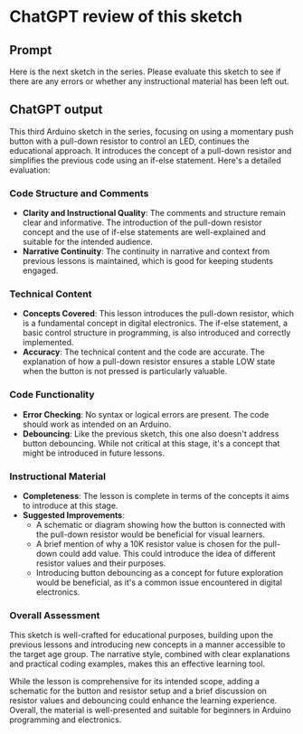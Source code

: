 # ChatGPT review of this sketch

## Prompt
Here is the next sketch in the series.  Please evaluate this sketch to see if there are any errors or whether any instructional material has been left out.

## ChatGPT output
This third Arduino sketch in the series, focusing on using a momentary push button with a pull-down resistor to control an LED, continues the educational approach. It introduces the concept of a pull-down resistor and simplifies the previous code using an if-else statement. Here's a detailed evaluation:

### Code Structure and Comments
- **Clarity and Instructional Quality**: The comments and structure remain clear and informative. The introduction of the pull-down resistor concept and the use of if-else statements are well-explained and suitable for the intended audience.
- **Narrative Continuity**: The continuity in narrative and context from previous lessons is maintained, which is good for keeping students engaged.

### Technical Content
- **Concepts Covered**: This lesson introduces the pull-down resistor, which is a fundamental concept in digital electronics. The if-else statement, a basic control structure in programming, is also introduced and correctly implemented.
- **Accuracy**: The technical content and the code are accurate. The explanation of how a pull-down resistor ensures a stable LOW state when the button is not pressed is particularly valuable.

### Code Functionality
- **Error Checking**: No syntax or logical errors are present. The code should work as intended on an Arduino.
- **Debouncing**: Like the previous sketch, this one also doesn't address button debouncing. While not critical at this stage, it's a concept that might be introduced in future lessons.

### Instructional Material
- **Completeness**: The lesson is complete in terms of the concepts it aims to introduce at this stage.
- **Suggested Improvements**:
  - A schematic or diagram showing how the button is connected with the pull-down resistor would be beneficial for visual learners.
  - A brief mention of why a 10K resistor value is chosen for the pull-down could add value. This could introduce the idea of different resistor values and their purposes.
  - Introducing button debouncing as a concept for future exploration would be beneficial, as it's a common issue encountered in digital electronics.

### Overall Assessment
This sketch is well-crafted for educational purposes, building upon the previous lessons and introducing new concepts in a manner accessible to the target age group. The narrative style, combined with clear explanations and practical coding examples, makes this an effective learning tool. 

While the lesson is comprehensive for its intended scope, adding a schematic for the button and resistor setup and a brief discussion on resistor values and debouncing could enhance the learning experience. Overall, the material is well-presented and suitable for beginners in Arduino programming and electronics.